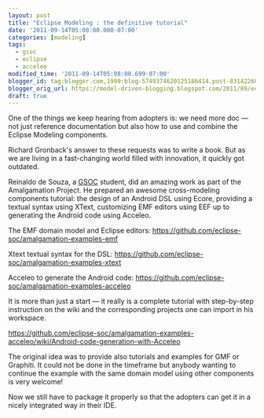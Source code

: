 ```yaml
---
layout: post
title: "Eclipse Modeling : the definitive tutorial"
date: '2011-09-14T05:08:00.000-07:00'
categories: [modeling]
tags:
  - gsoc
  - eclipse
  - acceleo
modified_time: '2011-09-14T05:08:00.699-07:00'
blogger_id: tag:blogger.com,1999:blog-5749374620125186414.post-8314226034257898745
blogger_orig_url: https://model-driven-blogging.blogspot.com/2011/09/eclipse-modeling-definitive-tutorial.html
draft: true
---
```


One of the things we keep hearing from adopters is: we need more doc — not just reference documentation but also how to use and combine the Eclipse Modeling components.

Richard Gronback's answer to these requests was to write a book. But as we are living in a fast-changing world filled with innovation, it quickly got outdated.

Reinaldo de Souza, a [GSOC](https://wiki.eclipse.org/Google_Summer_of_Code) student, did an amazing work as part of the Amalgamation Project. He prepared an awesome cross-modeling components tutorial: the design of an Android DSL using Ecore, providing a textual syntax using XText, customizing EMF editors using EEF up to generating the Android code using Acceleo.

The EMF domain model and Eclipse editors:
https://github.com/eclipse-soc/amalgamation-examples-emf

Xtext textual syntax for the DSL:
https://github.com/eclipse-soc/amalgamation-examples-xtext

Acceleo to generate the Android code:
https://github.com/eclipse-soc/amalgamation-examples-acceleo

It is more than just a start — it really is a complete tutorial with step-by-step instruction on the wiki and the corresponding projects one can import in his workspace.

https://github.com/eclipse-soc/amalgamation-examples-acceleo/wiki/Android-code-generation-with-Acceleo

The original idea was to provide also tutorials and examples for GMF or Graphiti. It could not be done in the timeframe but anybody wanting to continue the example with the same domain model using other components is very welcome!

Now we still have to package it properly so that the adopters can get it in a nicely integrated way in their IDE.

